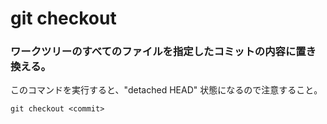 git checkout
============

### ワークツリーのすべてのファイルを指定したコミットの内容に置き換える。
このコマンドを実行すると、"detached HEAD" 状態になるので注意すること。

    git checkout <commit>

